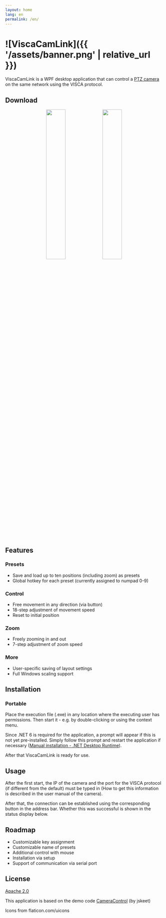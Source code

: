```yaml
---
layout: home
lang: en
permalink: /en/
---
```


# ![ViscaCamLink]({{ '/assets/banner.png' | relative_url }})

ViscaCamLink is a WPF desktop application that can control a [PTZ camera](https://de.m.wikipedia.org/wiki/PTZ-Kamera) on the same network using the VISCA protocol.

## Download

<p align="center" width="100%">
<a href="https://github.com/FreakyTorial/ViscaCamLink/releases/latest/download/ViscaCamLink-Installer-x64.msi"><img width="35%" src="{{ '/assets/button_download_windows.png' | relative_url }}"></a> <a href="https://github.com/FreakyTorial/ViscaCamLink/releases/latest/download/ViscaCamLink-Portable.zip"><img width="35%" src="{{ '/assets/button_download_portable-en.png' | relative_url }}"></a>
</p>

## Features

### Presets

* Save and load up to ten positions (including zoom) as presets
* Global hotkey for each preset (currently assigned to numpad 0-9)

### Control

* Free movement in any direction (via button)
* 18-step adjustment of movement speed
* Reset to initial position

### Zoom

* Freely zooming in and out
* 7-step adjustment of zoom speed

### More

* User-specific saving of layout settings
* Full Windows scaling support

## Installation

### Portable 

Place the execution file (.exe) in any location where the executing user has permissions. Then start it - e.g. by double-clicking or using the context menu.

Since .NET 6 is required for the application, a prompt will appear if this is not yet pre-installed. Simply follow this prompt and restart the application if necessary ([Manual installation - .NET Desktop Runtime](https://dotnet.microsoft.com/en-us/download/dotnet/6.0)).

After that ViscaCamLink is ready for use.

## Usage 

After the first start, the IP of the camera and the port for the VISCA protocol (if different from the default) must be typed in (How to get this information is described in the user manual of the camera).

After that, the connection can be established using the corresponding button in the address bar. Whether this was successful is shown in the status display below.

## Roadmap 

* Customizable key assignment
* Customizable name of presets
* Additional control with mouse
* Installation via setup
* Support of communication via serial port

## License

[Apache 2.0](LICENSE)

This application is based on the demo code [CameraControl](https://github.com/jskeet/DemoCode/tree/main/CameraControl) (by jskeet)

Icons from flaticon.com/uicons

